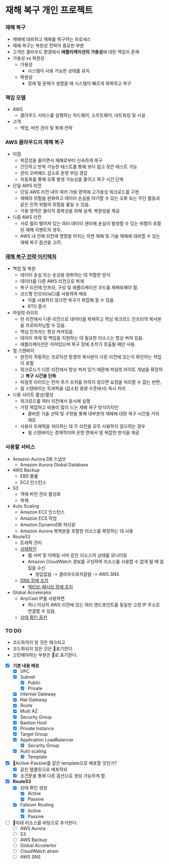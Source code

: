 # 재해 복구 개인 프로젝트

### 재해 복구
- 재해에 대비하고 재해를 복구하는 프로세스
- 재해 복구는 복원성 전략의 중요한 부분
- 고객은 클라우드 환경에서 **애플리케이션의 가용성**애 대한 책임이 존재
- 가용성 vs 복원성
  - 가용성
    - 시스템이 사용 가능한 상태를 유지
  - 복원성
    - 장애 및 문제가 생겼을 때 시스템이 빠르게 회복하고 복구

### 책임 모델
- AWS
  - 클라우드 서비스를 실행하는 하드웨어, 소프트웨어, 네트워킹 및 시설
- 고객
  - 백업, 버전 관리 및 복제 전략

### AWS 클라우드의 재해 복구
- 이점
  - 복잡성을 줄이면서 재해로부터 신속하게 복구
  - 간단하고 반복 가능한 테스트를 통해 보다 쉽고 잦은 테스트 가능
  - 관리 오버헤드 감소로 운영 부담 경감
  - 자동화를 통해 오류 발생 가능성을 줄이고 복구 시간 단축
- 단일 AWS 리전
  - 단일 AWS 리전 내의 여러 가용 영역에 고가용성 워크로드를 구현
  - 재해의 위험을 완화하고 데이터 손실을 야기할 수 있는 오류 또는 무단 활동과 같은 인적 위협의 위험을 줄일 수 있음.
  - 가용 영역은 물리적 중복성을 위해 설계. 복원성을 제공
- 다중 AWS 리전
  - 서로 멀리 떨어져 있는 여러 데이터 센터에 손실이 발생할 수 있는 위험이 포함된 재해 이벤트의 경우, 
  - AWS 내 전체 리전에 영향을 미치는 자연 재해 및 기술 재해에 대비할 수 있는 재해 복구 옵션을 고려.

### [재해 복구 전략 아키텍처](https://docs.aws.amazon.com/ko_kr/whitepapers/latest/disaster-recovery-workloads-on-aws/disaster-recovery-options-in-the-cloud.html)
- 백업 및 복원
  - 데이터 손실 또는 손상을 완화하는 데 적합한 방식
  - 데이터를 다른 AWS 리전으로 복제
  - 복구 리전에 인프라, 구성 및 애플리케이션 코드를 재배포해야 함.
  - 코드형 인프라(IaC)를 사용하여 배포
    - 이를 사용하지 않으면 복구가 복잡해 질 수 있음.
    - RTO 증가
- 파일럿 라이트
  - 한 리전에서 다른 리전으로 데이터를 복제하고 핵심 워크로드 인프라의 복사본을 프로비저닝할 수 있음.
  - 핵심 인프라는 항상 켜져있음.
  - 데이터 복제 및 백업을 지원하는 데 필요한 리소스는 항상 켜져 있음.
  - 애플리케이션은 꺼져있으며 복구 장애 조치가 호출될 때만 사용.
- 웜 스탠바이
  -  완전히 작동하는 프로덕션 환경의 복사본이 다른 리전에 있는지 확인하는 작업이 포함
  -  워크로드가 다른 리전에서 항상 켜져 있기 때문에 파일럿 라이트 개념을 확장하고 **복구 시간을 단축**
  -  파일럿 라이트는 먼저 추가 조치를 취하지 않으면 요청을 처리할 수 없는 반면, 
  - 웜 스탠바이는 트래픽을 (감소된 용량 수준에서) 즉시 처리
- 다중 사이트 활성/활성
  - 워크로드를 여러 리전에서 동시에 실행
  - 가장 복잡하고 비용이 많이 드는 재해 복구 방식이지만 
    - 올바른 기술 선택 및 구현을 통해 대부분의 재해에 대한 복구 시간을 거의 제로
  - 사용자 트래픽을 처리하는 데 두 리전을 모두 사용하지 않으려는 경우 
    - 웜 스탠바이는 경제적이며 운영 면에서 덜 복잡한 방식을 제공

### 사용할 서비스
- Amazon Aurora DB 스냅샷
  - Amazon Aurora Global Database
- AWS Backup
  - EBS 볼륨
  - EC2 인스턴스
- S3 
  - 객체 버전 관리 활성화
  - 복제
- Auto Scaling
  - Amazon EC2 인스턴스
  - Amazon ECS 작업
  - Amazon DynamoDB 처리량
  - Amazon Aurora 복제본을 포함한 리소스를 확장하는 데 사용
- Route53
  - 트래픽 관리
  - [상태확인](https://docs.aws.amazon.com/ko_kr/Route53/latest/DeveloperGuide/welcome-health-checks.html)
    - 웹 서버 및 이메일 서버 같은 리소스의 상태를 모니터링
    - Amazon CloudWatch 경보를 구성하여 리소스를 사용할 수 없게 될 때 알림을 수신
      - 응답없음 -> 클라우드와치알람 -> AWS SNS
  - [DNS 장애 조치](https://docs.aws.amazon.com/ko_kr/Route53/latest/DeveloperGuide/dns-failover.html)
    - [액티브-패시브 장애 조치](https://docs.aws.amazon.com/ko_kr/Route53/latest/DeveloperGuide/dns-failover-types.html)
- Global Accelerator
  - AnyCast IP를 사용하면 
    - 하나 이상의 AWS 리전에 있는 여러 엔드포인트를 동일한 고정 IP 주소로 연결할 수 있음.
  - [상태 확인 옵션](https://docs.aws.amazon.com/ko_kr/global-accelerator/latest/dg/about-endpoint-groups-health-check-options.html)

### TO DO
- 코드화까지 된 것은 체크되고
- 코드화되지 않은 것은 📌표기한다.
- 고민해야하는 부분은 📍로 표기한다.

- [x] **기본 내용 배포**
  - [x] VPC
  - [x] Subnet
    - [x] Public
    - [x] Private
  - [x] Internet Gateway
  - [x] Nat Gateway
  - [x] Route
  - [x] Multi AZ
  - [x] Security Group
  - [x] Bastion Host
  - [x] Private Instance
  - [x] Target Group
  - [x] Application LoadBalancer
    - [x] Security Group
  - [x] Auto scaling
    - [x] Template
- [x] 📍Active-Passive를 같은 template으로 배포할 것인가?
  - [x] 같은 템플릿으로 배포하되
  - [x] 조건문을 통해 다른 옵션으로 생성 가능하게 함.
- [x] **Route53**
  - [x] 상태 확인 생성
    - [x] Active
    - [x] Passive
  - [x] Failover Routing
    - [x] Active
    - [x] Passive
- [ ] 📍아래 리소스를 바탕으로 추가한다.
  - [ ] AWS Aurora
  - [ ] S3
  - [ ] AWS Backup
  - [ ] Global Accelertor
  - [ ] CloudWatch alram
  - [ ] AWS SNS
